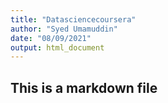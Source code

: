 ```yaml
---
title: "Datasciencecoursera"
author: "Syed Umamuddin"
date: "08/09/2021"
output: html_document
---
```


## This is a markdown file
